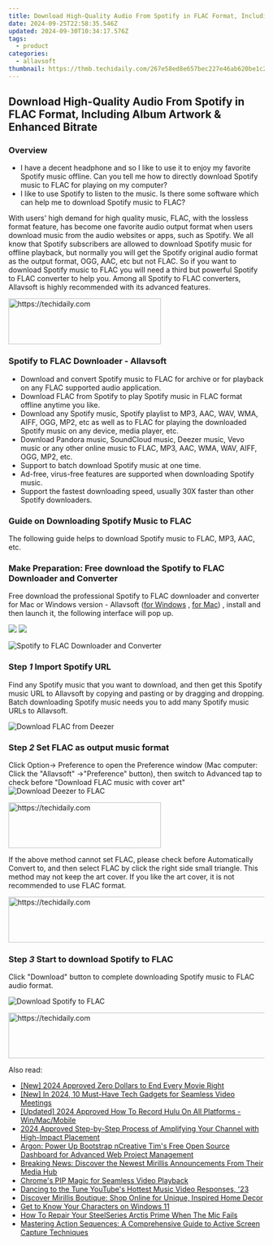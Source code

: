 ```yaml
---
title: Download High-Quality Audio From Spotify in FLAC Format, Including Album Artwork & Enhanced Bitrate
date: 2024-09-25T22:58:35.546Z
updated: 2024-09-30T10:34:17.576Z
tags:
  - product
categories:
  - allavsoft
thumbnail: https://thmb.techidaily.com/267e58ed8e657bec227e46ab620be1c2e14c4f8b57ea6339fec6ad11dc29f884.jpg
---
```


## Download High-Quality Audio From Spotify in FLAC Format, Including Album Artwork & Enhanced Bitrate

### Overview

* I have a decent headphone and so I like to use it to enjoy my favorite Spotify music offline. Can you tell me how to directly download Spotify music to FLAC for playing on my computer?
* I like to use Spotify to listen to the music. Is there some software which can help me to download Spotify music to FLAC?

With users' high demand for high quality music, FLAC, with the lossless format feature, has become one favorite audio output format when users download music from the audio websites or apps, such as Spotify. We all know that Spotify subscribers are allowed to download Spotify music for offline playback, but normally you will get the Spotify original audio format as the output format, OGG, AAC, etc but not FLAC. So if you want to download Spotify music to FLAC you will need a third but powerful Spotify to FLAC converter to help you. Among all Spotify to FLAC converters, Allavsoft is highly recommended with its advanced features.

<!-- affiliate ads begin -->
<a href="https://aligracehair.sjv.io/c/5597632/1938745/19272" target="_top" id="1938745">
  <img src="//a.impactradius-go.com/display-ad/19272-1938745" border="0" alt="https://techidaily.com" width="300" height="90"/>
</a>
<img height="0" width="0" src="https://aligracehair.sjv.io/i/5597632/1938745/19272" style="position:absolute;visibility:hidden;" border="0" />
<!-- affiliate ads end -->

### Spotify to FLAC Downloader - Allavsoft

* Download and convert Spotify music to FLAC for archive or for playback on any FLAC supported audio application.
* Download FLAC from Spotify to play Spotify music in FLAC format offline anytime you like.
* Download any Spotify music, Spotify playlist to MP3, AAC, WAV, WMA, AIFF, OGG, MP2, etc as well as to FLAC for playing the downloaded Spotify music on any device, media player, etc.
* Download Pandora music, SoundCloud music, Deezer music, Vevo music or any other online music to FLAC, MP3, AAC, WMA, WAV, AIFF, OGG, MP2, etc.
* Support to batch download Spotify music at one time.
* Ad-free, virus-free features are supported when downloading Spotify music.
* Support the fastest downloading speed, usually 30X faster than other Spotify downloaders.

### Guide on Downloading Spotify Music to FLAC

The following guide helps to download Spotify music to FLAC, MP3, AAC, etc.

### Make Preparation: Free download the Spotify to FLAC Downloader and Converter

Free download the professional Spotify to FLAC downloader and converter for Mac or Windows version - Allavsoft ([for Windows](https://tools.techidaily.com/allavsoft/products/) , [for Mac](https://tools.techidaily.com/allavsoft/products/)) , install and then launch it, the following interface will pop up.

[![](https://www.allavsoft.com/how-to/../images/how-to/free-download-win.jpg)](https://tools.techidaily.com/allavsoft/products/) [![](https://www.allavsoft.com/how-to/../images/how-to/free-download-mac.jpg)](https://tools.techidaily.com/allavsoft/products/)

![Spotify to FLAC Downloader and Converter](https://www.allavsoft.com/how-to/../images/allavsoft/screen-shot-600.jpg)

### Step _1_ Import Spotify URL

Find any Spotify music that you want to download, and then get this Spotify music URL to Allavsoft by copying and pasting or by dragging and dropping. Batch downloading Spotify music needs you to add many Spotify music URLs to Allavsoft.

![Download FLAC from Deezer](https://www.allavsoft.com/how-to/../images/how-to/spotify-to-mp3/download-music-from-deezer.jpg)

### Step _2_ Set FLAC as output music format

Click Option-> Preference to open the Preference window (Mac computer: Click the "Allavsoft" ->"Preference" button), then switch to Advanced tap to check before "Download FLAC music with cover art" ![Download Deezer to FLAC](https://www.allavsoft.com/how-to/../images/how-to/spotify-to-mp3/spotify-to-flac.jpg)

<!-- affiliate ads begin -->
<a href="https://aligracehair.sjv.io/c/5597632/2080328/19272" target="_top" id="2080328">
  <img src="//a.impactradius-go.com/display-ad/19272-2080328" border="0" alt="https://techidaily.com" width="300" height="90"/>
</a>
<img height="0" width="0" src="https://aligracehair.sjv.io/i/5597632/2080328/19272" style="position:absolute;visibility:hidden;" border="0" />
<!-- affiliate ads end -->

If the above method cannot set FLAC, please check before Automatically Convert to, and then select FLAC by click the right side small triangle. This method may not keep the art cover. If you like the art cover, it is not recommended to use FLAC format.

<!-- affiliate ads begin -->
<a href="https://aligracehair.sjv.io/c/5597632/1972670/19272" target="_top" id="1972670">
  <img src="//a.impactradius-go.com/display-ad/19272-1972670" border="0" alt="https://techidaily.com" width="728" height="90"/>
</a>
<img height="0" width="0" src="https://aligracehair.sjv.io/i/5597632/1972670/19272" style="position:absolute;visibility:hidden;" border="0" />
<!-- affiliate ads end -->

### Step _3_ Start to download Spotify to FLAC

Click "Download" button to complete downloading Spotify music to FLAC audio format.

![Download Spotify to FLAC](https://www.allavsoft.com/how-to/../images/how-to/spotify-to-mp3/download-spotify-to-flac.jpg)

<!-- affiliate ads begin -->
<a href="https://aligracehair.sjv.io/c/5597632/1868590/19272" target="_top" id="1868590">
  <img src="//a.impactradius-go.com/display-ad/19272-1868590" border="0" alt="https://techidaily.com" width="728" height="90"/>
</a>
<img height="0" width="0" src="https://aligracehair.sjv.io/i/5597632/1868590/19272" style="position:absolute;visibility:hidden;" border="0" />
<!-- affiliate ads end -->

<ins class="adsbygoogle"
     style="display:block"
     data-ad-format="autorelaxed"
     data-ad-client="ca-pub-7571918770474297"
     data-ad-slot="1223367746"></ins>

<ins class="adsbygoogle"
     style="display:block"
     data-ad-client="ca-pub-7571918770474297"
     data-ad-slot="8358498916"
     data-ad-format="auto"
     data-full-width-responsive="true"></ins>

<span class="atpl-alsoreadstyle">Also read:</span>
<div><ul>
<li><a href="https://fox-cloud.techidaily.com/new-2024-approved-zero-dollars-to-end-every-movie-right/"><u>[New] 2024 Approved Zero Dollars to End Every Movie Right</u></a></li>
<li><a href="https://screen-mirroring-recording.techidaily.com/new-in-2024-10-must-have-tech-gadgets-for-seamless-video-meetings/"><u>[New] In 2024, 10 Must-Have Tech Gadgets for Seamless Video Meetings</u></a></li>
<li><a href="https://screen-mirroring-recording.techidaily.com/updated-2024-approved-how-to-record-hulu-on-all-platforms-winmacmobile/"><u>[Updated] 2024 Approved How To Record Hulu On All Platforms - Win/Mac/Mobile</u></a></li>
<li><a href="https://youtube-zero.techidaily.com/approved-step-by-step-process-of-amplifying-your-channel-with-high-impact-placement/"><u>2024 Approved Step-by-Step Process of Amplifying Your Channel with High-Impact Placement</u></a></li>
<li><a href="https://fox-triigers.techidaily.com/argon-power-up-bootstrap-ncreative-tims-free-open-source-dashboard-for-advanced-web-project-management/"><u>Argon: Power Up Bootstrap nCreative Tim's Free Open Source Dashboard for Advanced Web Project Management</u></a></li>
<li><a href="https://fox-triigers.techidaily.com/breaking-news-discover-the-newest-mirillis-announcements-from-their-media-hub/"><u>Breaking News: Discover the Newest Mirillis Announcements From Their Media Hub</u></a></li>
<li><a href="https://fox-direct.techidaily.com/chromes-pip-magic-for-seamless-video-playback/"><u>Chrome's PIP Magic for Seamless Video Playback</u></a></li>
<li><a href="https://youtube-lab.techidaily.com/ng-to-the-tune-youtubes-hottest-music-video-responses-23/"><u>Dancing to the Tune YouTube's Hottest Music Video Responses, '23</u></a></li>
<li><a href="https://fox-triigers.techidaily.com/discover-mirillis-boutique-shop-online-for-unique-inspired-home-decor/"><u>Discover Mirillis Boutique: Shop Online for Unique, Inspired Home Decor</u></a></li>
<li><a href="https://win11-tips.techidaily.com/get-to-know-your-characters-on-windows-11/"><u>Get to Know Your Characters on Windows 11</u></a></li>
<li><a href="https://sound-issues.techidaily.com/how-to-repair-your-steelseries-arctis-prime-when-the-mic-fails/"><u>How To Repair Your SteelSeries Arctis Prime When The Mic Fails</u></a></li>
<li><a href="https://fox-triigers.techidaily.com/mastering-action-sequences-a-comprehensive-guide-to-active-screen-capture-techniques/"><u>Mastering Action Sequences: A Comprehensive Guide to Active Screen Capture Techniques</u></a></li>
</ul></div>

